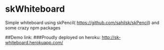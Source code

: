 skWhiteboard
========

Simple whiteboard using skPencil( https://github.com/sahilsk/skPencil) and some crazy npm packages 

##Demo link:
 ###Proudly deployed on heroku: 	http://sk-whiteboard.herokuapp.com/
 
